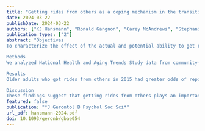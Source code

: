 ```yaml
---
title: "Getting rides from others as a coping mechanism in the transition to non-driving"
date: 2024-03-22
publishDate: 2024-03-22
authors: ["KJ Hansmann", "Ronald Gangnon", "Carey McAndrews", "Stephanie Robert"]
publication_types: ["2"]
abstract: "Objectives
To characterize the effect of the actual and potential ability to get rides from others on older adults’ driving reduction at three-year follow up in the United States.

Methods
We analyzed National Health and Aging Trends Study data from community-dwelling drivers in 2015 (unweighted n = 5,102). We used weighted logistic regression models to estimate whether getting rides from others in 2015 was associated with older adults increasing the number of driving behaviors they avoided, decreasing the frequency with which they drove, or not driving at three-year follow up after adjusting for biopsychosocial variables. We also measured presence of social network members living nearby including household and non-household members and estimated associated odds of driving reduction at three-year follow up.

Results
Older adults who got rides from others in 2015 had greater odds of reporting no longer driving at three-year follow up compared to those who did not get rides (adjusted Odds Ratio [aOR] = 1.53, 95% Confidence Interval [CI]: 1.11-2.11). We found no statistically significant association between older adults living with others or having more nearby confidantes outside their household and their odds of reducing driving at three-year follow up.

Discussion
These findings suggest that getting rides from others plays an important role in the transition to non-driving for older adults. Future research should examine whether other aspects of social networks (e.g., type, quality, closer proximity) might also be key modifiable coping factors for older adults transitioning to non-driving."
featured: false
publication: "*J Gerontol B Psychol Soc Sci*"
url_pdf: hansmann-2024.pdf
doi: 10.1093/geronb/gbae054
---
```



